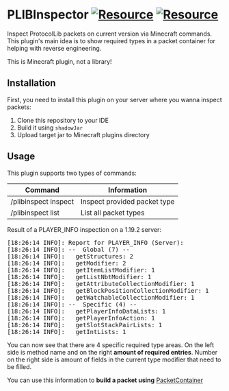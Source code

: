 # PLIBInspector [![Resource](https://img.shields.io/github/v/release/ZorTik/PLIBInspector)](https://github.com/ZorTik/PLIBInspector/releases) [![Resource](https://img.shields.io/github/license/ZorTik/PLIBInspector)](https://github.com/ZorTik/PLIBInspector)
Inspect ProtocolLib packets on current version via Minecraft commands.<br>
This plugin's main idea is to show required types in a packet container for helping with reverse engineering.

This is Minecraft plugin, not a library!

## Installation
First, you need to install this plugin on your server where you wanna inspect packets:
1. Clone this repository to your IDE
2. Build it using ```shadowJar```
3. Upload target jar to Minecraft plugins directory

## Usage
This plugin supports two types of commands:<br>
<table>
  <thead>
    <th>Command</th>
    <th>Information</th>
  </thead>
  <tbody>
    <tr>
      <td>/plibinspect inspect <PACKET NAME></td>
      <td>Inspect provided packet type</td>
    </tr>
    <tr>
      <td>/plibinspect list</td>
      <td>List all packet types</td>
    </tr>
  </tbody>
</table>

Result of a PLAYER_INFO inspection on a 1.19.2 server:
<pre>
[18:26:14 INFO]: Report for PLAYER_INFO (Server):
[18:26:14 INFO]: --  Global (7) --
[18:26:14 INFO]:   getStructures: 2
[18:26:14 INFO]:   getModifier: 2
[18:26:14 INFO]:   getItemListModifier: 1
[18:26:14 INFO]:   getListNbtModifier: 1
[18:26:14 INFO]:   getAttributeCollectionModifier: 1
[18:26:14 INFO]:   getBlockPositionCollectionModifier: 1
[18:26:14 INFO]:   getWatchableCollectionModifier: 1
[18:26:14 INFO]: --  Specific (4) --
[18:26:14 INFO]:   getPlayerInfoDataLists: 1
[18:26:14 INFO]:   getPlayerInfoAction: 1
[18:26:14 INFO]:   getSlotStackPairLists: 1
[18:26:14 INFO]:   getIntLists: 1
</pre>

You can now see that there are 4 specific required type areas. On the left side is method name and on the right **amount of required entries**. Number on the right side is amount of fields in the current type modifier that need to be filled.<br>

You can use this information to **build a packet using** <a href="https://github.com/dmulloy2/ProtocolLib/wiki/PacketContainer">PacketContainer</a>
